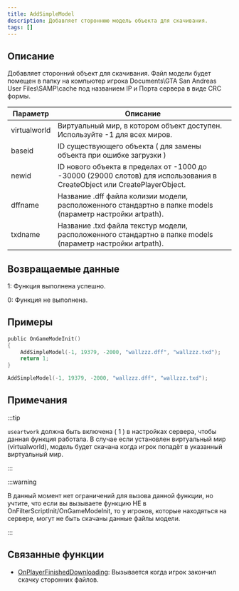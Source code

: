 ```yaml
---
title: AddSimpleModel
description: Добавляет стороннюю модель объекта для скачивания.
tags: []
---
```


<VersionWarn version='SA-MP 0.3.DL R1' />

## Описание

Добавляет сторонний объект для скачивания. Файл модели будет помещен в папку на компьютер игрока Documents\GTA San Andreas User Files\SAMP\cache под названием IP и Порта сервера в виде CRC формы.


| Параметр         | Описание                                                                                                                 |
| ------------ | --------------------------------------------------------------------------------------------------------------------------- |
| virtualworld | Виртуальный мир, в котором объект доступен. Используйте -1 для всех миров.                                                  |
| baseid       | ID существующего объекта ( для замены объекта при ошибке загрузки )                                                         |
| newid        | ID нового объекта в пределах от -1000 до -30000 (29000 слотов) для использования в CreateObject или CreatePlayerObject.     |
| dffname      | Название .dff файла колизии модели, расположенного стандартно в папке models (параметр настройки artpath).                  |
| txdname      | Название .txd файла текстур модели, расположенного стандартно в папке models (параметр настройки artpath).                  |

## Возвращаемые данные

1: Функция выполнена успешно.

0: Функция не выполнена.

## Примеры

```c
public OnGameModeInit()
{
    AddSimpleModel(-1, 19379, -2000, "wallzzz.dff", "wallzzz.txd");
    return 1;
}
```

```c
AddSimpleModel(-1, 19379, -2000, "wallzzz.dff", "wallzzz.txd");
```


## Примечания

:::tip

`useartwork` должна быть включена ( 1 ) в настройках сервера, чтобы данная функция работала. В случае если установлен виртуальный мир (virtualworld), модель будет скачана когда игрок попадёт в указанный виртуальный мир.

:::

:::warning

В данный момент нет ограничений для вызова данной функции, но учтите, что если вы вызываете функцию НЕ в OnFilterScriptInit/OnGameModeInit, то у игроков, которые находяться на сервере, могут не быть скачаны данные файлы модели.

:::

## Связанные функции

- [OnPlayerFinishedDownloading](../callbacks/OnPlayerFinishedDownloading.md): Вызывается когда игрок закончил скачку сторонних файлов.
